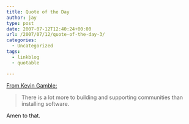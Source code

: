 ```yaml
---
title: Quote of the Day
author: jay
type: post
date: 2007-07-12T12:40:24+00:00
url: /2007/07/12/quote-of-the-day-3/
categories:
  - Uncategorized
tags:
  - linkblog
  - quotable

---
```

[From Kevin Gamble:][1]

> There is a lot more to building and supporting communities than installing software.

Amen to that.

 [1]: http://blog.k1v1n.com/2007/07/add-social-networking-lose-10-million.html